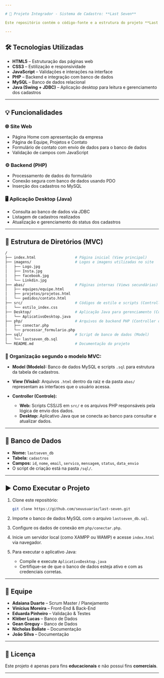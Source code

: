 ```yaml
---

# 📁 Projeto Integrador - Sistema de Cadastro: **Last Seven**

Este repositório contém o código-fonte e a estrutura do projeto **Last Seven**, um site desenvolvido como parte do **Projeto Integrador** do curso técnico em Informática (SENAC - Porto Velho, RO). O sistema tem como objetivo o **cadastro de usuários e o gerenciamento de contatos de clientes** que solicitam serviços de programação.

---
```


## 🛠️ Tecnologias Utilizadas

* **HTML5** – Estruturação das páginas web
* **CSS3** – Estilização e responsividade
* **JavaScript** – Validações e interações na interface
* **PHP** – Backend e integração com banco de dados
* **MySQL** – Banco de dados relacional
* **Java (Swing + JDBC)** – Aplicação desktop para leitura e gerenciamento dos cadastros

---

## 💡 Funcionalidades

### 🌐 Site Web

* Página Home com apresentação da empresa
* Página de Equipe, Projetos e Contato
* Formulário de contato com envio de dados para o banco de dados
* Validação de campos com JavaScript

### ⚙️ Backend (PHP)

* Processamento de dados do formulário
* Conexão segura com banco de dados usando PDO
* Inserção dos cadastros no MySQL

### 🖥️ Aplicação Desktop (Java)

* Consulta ao banco de dados via JDBC
* Listagem de cadastros realizados
* Atualização e gerenciamento do status dos cadastros

---

## 🧱 Estrutura de Diretórios (MVC)

```bash
/
├── index.html                  # Página inicial (View principal)
├── imagens/                    # Logos e imagens utilizadas no site
│   ├── Logo.jpg
│   ├── Insta.jpg
│   ├── facebook.jpg
│   └── Linkdin.jpg
├── abas/                       # Páginas internas (Views secundárias)
│   ├── equipes/equipe.html
│   ├── projetos/projetos.html
│   └── pedidos/contato.html
├── src/                        # Códigos de estilo e scripts (Controller web)
│   └── estilo_index.css
├── Desktop/                    # Aplicação Java para gerenciamento (Controller desktop)
│   └── AplicativoDesktop.java
├── php/                        # Arquivos de backend PHP (Controller do servidor)
│   ├── conectar.php
│   └── processar_formulario.php
├── sql/                        # Script de banco de dados (Model)
│   └── lastseven_db.sql
└── README.md                   # Documentação do projeto
```

### 🧭 Organização segundo o modelo **MVC**:

* **Model (Modelo):** Banco de dados MySQL e scripts `.sql` para estrutura da tabela de cadastros.
* **View (Visão):** Arquivos `.html` dentro da raiz e da pasta `abas/` representam as interfaces que o usuário acessa.
* **Controller (Controle):**

  * **Web:** Scripts CSS/JS em `src/` e os arquivos PHP responsáveis pela lógica de envio dos dados.
  * **Desktop:** Aplicativo Java que se conecta ao banco para consultar e atualizar dados.

---

## 📂 Banco de Dados

* **Nome:** `lastseven_db`
* **Tabela:** `cadastros`
* **Campos:** `id`, `nome`, `email`, `servico`, `mensagem`, `status`, `data_envio`
* O script de criação está na pasta `/sql/`.

---

## ▶️ Como Executar o Projeto

1. Clone este repositório:

   ```bash
   git clone https://github.com/seuusuario/last-seven.git
   ```

2. Importe o banco de dados MySQL com o arquivo `lastseven_db.sql`.

3. Configure os dados de conexão em `php/conectar.php`.

4. Inicie um servidor local (como XAMPP ou WAMP) e acesse `index.html` via navegador.

5. Para executar o aplicativo Java:

   * Compile e execute `AplicativoDesktop.java`
   * Certifique-se de que o banco de dados esteja ativo e com as credenciais corretas.

---

## 👥 Equipe

* **Adaiana Duarte** – Scrum Master / Planejamento
* **Vinícius Moreira** – Front-End & Back-End
* **Eduarda Pinheiro** – Validação & Testes
* **Kléber Lucas** – Banco de Dados
* **Gean Greguy** – Banco de Dados
* **Nicholas Bollate** – Documentação
* **João Silva** – Documentação

---

## 📜 Licença

Este projeto é apenas para fins **educacionais** e não possui fins **comerciais**.

---
